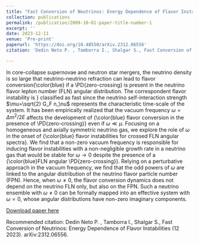 ```yaml
---
title: "Fast Conversion of Neutrinos: Energy Dependence of Flavor Instabilities"
collection: publications
permalink: /publication/2009-10-01-paper-title-number-1
excerpt: ''
date: 2023-12-11
venue: 'Pre-print'
paperurl: 'https://doi.org/10.48550/arXiv.2312.06556'
citation: 'Dedin Neto P. , Tamborra I., Shalgar S., Fast Conversion of Neutrinos: Energy Dependence of Flavor Instabilities (12 2023). arXiv:2312.06556.'

---
```

In core-collapse supernovae and neutron star mergers, the neutrino density is so large that neutrino-neutrino refraction can lead to flavor conversion{\color{blue} if a \PD{zero-crossing} is present in the neutrino flavor lepton number (FLN) angular distribution. The correspondent flavor instability is }  classified as fast since the neutrino self-interaction strength $\mu=\sqrt{2} G_F n_\nu$ represents the characteristic time-scale of the system. It has been empirically realized that the vacuum frequency $\omega=\Delta m^2/2E$ affects the development of {\color{blue} flavor conversion in the presence of \PD{zero-crossing}} even if $\omega \ll \mu$. Focusing on a homogeneous and axially symmetric neutrino gas, we explore the role of $\omega$ in the onset of {\color{blue} flavor instabilities for crossed FLN angular spectra}. We find that a non-zero vacuum frequency is responsible for inducing flavor instabilities with a non-negligible growth rate in a neutrino gas that would be stable for $\omega \rightarrow 0$ despite the presence of a {\color{blue}FLN angular \PD{zero-crossing}}. Relying on a perturbative approach in the vacuum frequency, we find that the odd powers of $\omega$ are linked to the angular distribution of the neutrino flavor particle number (FPN). Hence, when $\omega \neq 0$, the flavor conversion dynamics does not depend on the neutrino FLN only, but also on the FPN. Such a neutrino ensemble with $\omega \neq 0$ can be formally mapped into an effective system with $\omega =0$, whose angular distributions have non-zero imaginary components.

[Download paper here](https://doi.org/10.48550/arXiv.2312.06556)

Recommended citation: Dedin Neto P. , Tamborra I., Shalgar S., Fast Conversion of Neutrinos: Energy Dependence of Flavor Instabilities (12 2023). arXiv:2312.06556.
